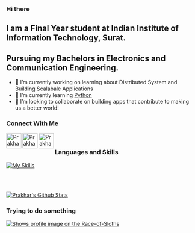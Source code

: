 ### Hi there 

## I am a Final Year student at Indian Institute of Information Technology, Surat.
## Pursuing my Bachelors in Electronics and Communication Engineering.

- 🔭 I’m currently working on learning about Distributed System and Building Scalabale Applications
- 🌱 I’m currently learning [Python](https://www.python.org/)
- 👯 I’m looking to collaborate on building apps that contribute to making us a better world!



### Connect With Me

 [<img align="left" alt="Prakhar Ojha | LinkedIn" width="40px" src="https://img.icons8.com/color/344/linkedin-circled--v2.png" />](https://www.linkedin.com/in/prakhar-ojha/)
 [<img align="left" alt="Prakhar Ojha | Stackoverflow" width="40px" src="https://img.icons8.com/color-glass/344/stackoverflow.png" />](https://stackoverflow.com/users/8704817/prakhar)
 [<img align="left" alt="Prakhar Ojha | LeetCode" width="40px" src="https://img.icons8.com/external-tal-revivo-shadow-tal-revivo/344/external-level-up-your-coding-skills-and-quickly-land-a-job-logo-shadow-tal-revivo.png" />](https://leetcode.com/prakhar427/)
 
 <br />
 
 ### Languages and Skills
 


 [![My Skills](https://skillicons.dev/icons?i=python,flask,java,mongodb,rust,react,nodejs,solidity,cpp,postgres,ts,wasm)](https://skillicons.dev)
 
 <br />
 <br />
 
 [![Prakhar's Github Stats](https://github-readme-stats.vercel.app/api?username=prakhar728&show_icons=true&theme=tokyonight)](https://github.com/prakhar728/github-readme-stats)
 
 
### Trying to do something 
[<picture>
    <source media="(prefers-color-scheme: dark)" srcset="https://badge.race-of-sloths.com/frol?theme=dark&wallet=prakharojha.near">
    <source media="(prefers-color-scheme: light)" srcset="https://badge.race-of-sloths.com/frol?theme=light&wallet=prakharojha.near">
    <img alt="Shows profile image on the Race-of-Sloths" src="https://badge.race-of-sloths.com/frol?wallet=prakharojha.near">
</picture>
]([https://race-of-sloths.com/profile/prakhar728])

